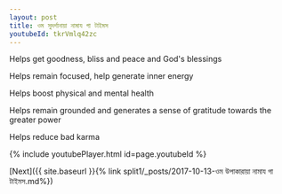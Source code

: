 ```yaml
---
layout: post
title: ওম সুদর্শানায়া নামায গা টাইমস
youtubeId: tkrVmlq42zc
---
```

 
 
Helps get goodness, bliss and peace and God's blessings
 
Helps remain focused, help generate inner energy 
 
Helps boost physical and mental health 
 
Helps remain grounded and generates a sense of gratitude towards the greater power 
 
Helps reduce bad karma
 
 
 
 


{% include youtubePlayer.html id=page.youtubeId %}
 
[Next]({{ site.baseurl }}{% link  split1/_posts/2017-10-13-ওম উপাকারায়া নামায গা টাইমস.md%})
 
